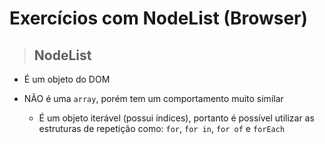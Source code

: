 # Exercícios com NodeList (Browser)

> ## NodeList

* É um objeto do DOM

* NÃO é uma `array`, porém tem um comportamento muito similar

  * É um objeto iterável (possui índices), portanto é possível utilizar as estruturas de repetição como: `for`, `for in`, `for of` e `forEach`